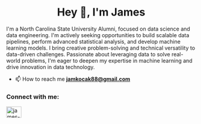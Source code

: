 <h1 align="center">Hey 👋, I'm James</h1>

I'm a North Carolina State University Alumni, focused on data science and data engineering. I'm actively seeking opportunities to build scalable data pipelines, perform advanced statistical analysis, and develop machine learning models. I bring creative problem-solving and technical versatility to data-driven challenges. Passionate about leveraging data to solve real-world problems, I'm eager to deepen my expertise in machine learning and drive innovation in data technology.

- 📫 How to reach me **jamkocak88@gmail.com**

<h3 align="left">Connect with me:</h3>
<p align="left">
<a href="https://linkedin.com/in/james-kocak" target="blank"><img align="center" src="https://raw.githubusercontent.com/rahuldkjain/github-profile-readme-generator/master/src/images/icons/Social/linked-in-alt.svg" alt="james-kocak" height="30" width="40" /></a>
</p>
